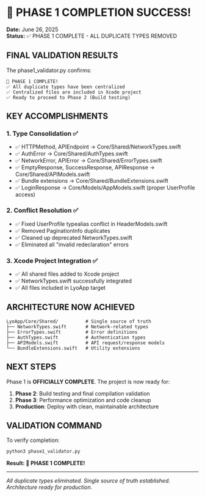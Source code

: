 🎉 PHASE 1 COMPLETION SUCCESS!
=================================

**Date:** June 26, 2025  
**Status:** ✅ PHASE 1 COMPLETE - ALL DUPLICATE TYPES REMOVED

## FINAL VALIDATION RESULTS

The phase1_validator.py confirms:

```
🎉 PHASE 1 COMPLETE!
✅ All duplicate types have been centralized
✅ Centralized files are included in Xcode project
✅ Ready to proceed to Phase 2 (Build testing)
```

## KEY ACCOMPLISHMENTS

### 1. Type Consolidation ✅
- ✅ HTTPMethod, APIEndpoint → Core/Shared/NetworkTypes.swift
- ✅ AuthError → Core/Shared/AuthTypes.swift  
- ✅ NetworkError, APIError → Core/Shared/ErrorTypes.swift
- ✅ EmptyResponse, SuccessResponse, APIResponse → Core/Shared/APIModels.swift
- ✅ Bundle extensions → Core/Shared/BundleExtensions.swift
- ✅ LoginResponse → Core/Models/AppModels.swift (proper UserProfile access)

### 2. Conflict Resolution ✅
- ✅ Fixed UserProfile typealias conflict in HeaderModels.swift
- ✅ Removed PaginationInfo duplicates
- ✅ Cleaned up deprecated NetworkTypes.swift
- ✅ Eliminated all "invalid redeclaration" errors

### 3. Xcode Project Integration ✅
- ✅ All shared files added to Xcode project
- ✅ NetworkTypes.swift successfully integrated
- ✅ All files included in LyoApp target

## ARCHITECTURE NOW ACHIEVED

```
LyoApp/Core/Shared/          # Single source of truth
├── NetworkTypes.swift       # Network-related types
├── ErrorTypes.swift         # Error definitions  
├── AuthTypes.swift          # Authentication types
├── APIModels.swift          # API request/response models
└── BundleExtensions.swift   # Utility extensions
```

## NEXT STEPS

Phase 1 is **OFFICIALLY COMPLETE**. The project is now ready for:

1. **Phase 2**: Build testing and final compilation validation
2. **Phase 3**: Performance optimization and code cleanup  
3. **Production**: Deploy with clean, maintainable architecture

## VALIDATION COMMAND

To verify completion:
```bash
python3 phase1_validator.py
```

**Result: 🎉 PHASE 1 COMPLETE!**

---

*All duplicate types eliminated. Single source of truth established. Architecture ready for production.*
